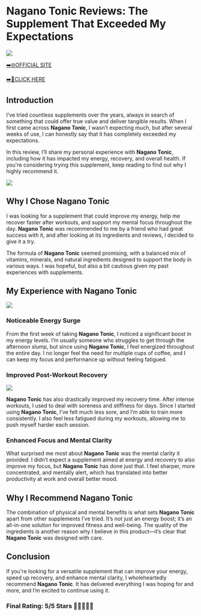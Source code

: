 # **Nagano Tonic Reviews**: The Supplement That Exceeded My Expectations

[![](https://static.vecteezy.com/system/resources/thumbnails/019/896/014/small/buy-now-gradient-button-with-cart-symbol-buy-now-illustration-png.png)](https://edetoop.top/lander/sugarpreland-1/negaton.html) 

[➡️🌐OFFICIAL SITE](https://edetoop.top/lander/sugarpreland-1/negaton.html) 

[➡️🔗CLICK HERE](https://edetoop.top/lander/sugarpreland-1/negaton.html) 


## Introduction

I’ve tried countless supplements over the years, always in search of something that could offer true value and deliver tangible results. When I first came across **Nagano Tonic**, I wasn’t expecting much, but after several weeks of use, I can honestly say that it has completely exceeded my expectations.

In this review, I’ll share my personal experience with **Nagano Tonic**, including how it has impacted my energy, recovery, and overall health. If you're considering trying this supplement, keep reading to find out why I highly recommend it.

[![](https://wallpapers.com/images/hd/red-order-now-button-udg4jcj4arvn8b0n-2.png)](https://edetoop.top/lander/sugarpreland-1/negaton.html)  

## Why I Chose **Nagano Tonic**

I was looking for a supplement that could improve my energy, help me recover faster after workouts, and support my mental focus throughout the day. **Nagano Tonic** was recommended to me by a friend who had great success with it, and after looking at its ingredients and reviews, I decided to give it a try.

The formula of **Nagano Tonic** seemed promising, with a balanced mix of vitamins, minerals, and natural ingredients designed to support the body in various ways. I was hopeful, but also a bit cautious given my past experiences with supplements.

## My Experience with **Nagano Tonic**

[![](https://static.vecteezy.com/system/resources/thumbnails/019/896/014/small/buy-now-gradient-button-with-cart-symbol-buy-now-illustration-png.png)](https://edetoop.top/lander/sugarpreland-1/negaton.html)

### Noticeable Energy Surge

From the first week of taking **Nagano Tonic**, I noticed a significant boost in my energy levels. I’m usually someone who struggles to get through the afternoon slump, but since using **Nagano Tonic**, I feel energized throughout the entire day. I no longer feel the need for multiple cups of coffee, and I can keep my focus and performance up without feeling fatigued.

### Improved Post-Workout Recovery

[![](https://wallpapers.com/images/hd/red-order-now-button-udg4jcj4arvn8b0n-2.png)](https://edetoop.top/lander/sugarpreland-1/negaton.html)  

**Nagano Tonic** has also drastically improved my recovery time. After intense workouts, I used to deal with soreness and stiffness for days. Since I started using **Nagano Tonic**, I’ve felt much less sore, and I’m able to train more consistently. I also feel less fatigued during my workouts, allowing me to push myself harder each session.

### Enhanced Focus and Mental Clarity

What surprised me most about **Nagano Tonic** was the mental clarity it provided. I didn’t expect a supplement aimed at energy and recovery to also improve my focus, but **Nagano Tonic** has done just that. I feel sharper, more concentrated, and mentally alert, which has translated into better productivity at work and overall better mood.

## Why I Recommend **Nagano Tonic**

The combination of physical and mental benefits is what sets **Nagano Tonic** apart from other supplements I’ve tried. It’s not just an energy boost; it’s an all-in-one solution for improved fitness and well-being. The quality of the ingredients is another reason why I believe in this product—it’s clear that **Nagano Tonic** was designed with care.

## Conclusion

If you're looking for a versatile supplement that can improve your energy, speed up recovery, and enhance mental clarity, I wholeheartedly recommend **Nagano Tonic**. It has delivered everything I was hoping for and more, and I’m excited to continue using it.

### Final Rating: 5/5 Stars 🌟🌟🌟🌟🌟
